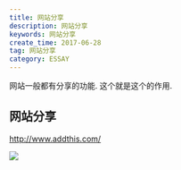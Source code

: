 ```yaml
---
title: 网站分享
description: 网站分享
keywords: 网站分享
create_time: 2017-06-28
tag: 网站分享
category: ESSAY
---
```


网站一般都有分享的功能. 这个就是这个的作用.

## 网站分享

http://www.addthis.com/

![](/images/14986195696552.jpg)


